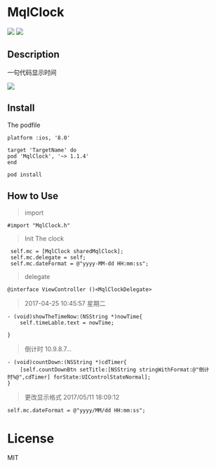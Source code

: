 # MqlClock
![](https://img.shields.io/github/license/mashape/apistatus.svg)
![](https://img.shields.io/badge/pod-v1.1.4-yellowgreen.svg)


## Description

一句代码显示时间

![](http://o9rpnyegw.bkt.clouddn.com/MC.gif)

## Install
The podfile   

```
platform :ios, '8.0'

target 'TargetName' do
pod 'MqlClock', '~> 1.1.4'
end
```


```
pod install

```


## How to Use

>import   

```
#import "MqlClock.h"

```


>Init The clock  

```
 self.mc = [MqlClock sharedMqlClock];
 self.mc.delegate = self;
 self.mc.dateFormat = @"yyyy-MM-dd HH:mm:ss";

```

>delegate   

```
@interface ViewController ()<MqlClockDelegate>

```

>2017-04-25 10:45:57 星期二  

```
- (void)showTheTimeNow:(NSString *)nowTime{
    self.timeLable.text = nowTime;

}
```

>倒计时  10.9.8.7...

```
- (void)countDown:(NSString *)cdTimer{
    [self.countDownBtn setTitle:[NSString stringWithFormat:@"倒计时%@",cdTimer] forState:UIControlStateNormal];
}
```

>更改显示格式 2017/05/11 18:09:12  

```
self.mc.dateFormat = @"yyyy/MM/dd HH:mm:ss";
```

# License
MIT
